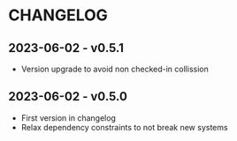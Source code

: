CHANGELOG
===========

2023-06-02 - v0.5.1
--------------------
* Version upgrade to avoid non checked-in collission

2023-06-02 - v0.5.0
--------------------
* First version in changelog
* Relax dependency constraints to not break new systems
